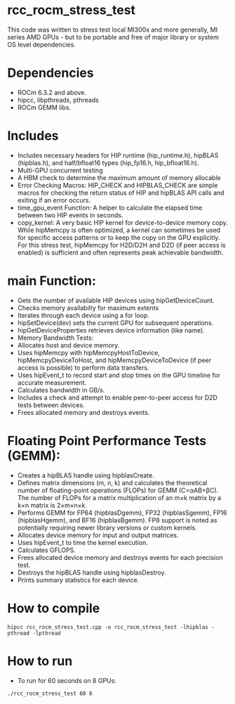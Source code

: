 # rcc_rocm_stress_test

This code was written to stress test local MI300x and more generally, MI series AMD GPUs - but to be portable and free of major library or system OS level dependencies.

# Dependencies
* ROCm 6.3.2 and above.
* hipcc, libpthreads, pthreads
* ROCm GEMM libs.
  
# Includes
* Includes necessary headers for HIP runtime (hip_runtime.h), hipBLAS (hipblas.h), and half/bfloat16 types (hip_fp16.h, hip_bfloat16.h).
* Multi-GPU concurrent testing
* A HBM check to determine the maximum amount of memory allocable
* Error Checking Macros: HIP_CHECK and HIPBLAS_CHECK are simple macros for checking the return status of HIP and hipBLAS API calls and exiting if an error occurs.
* time_gpu_event Function: A helper to calculate the elapsed time between two HIP events in seconds.
* copy_kernel: A very basic HIP kernel for device-to-device memory copy. While hipMemcpy is often optimized, a kernel can sometimes be used for specific access patterns or to keep the copy on the GPU explicitly. For this stress test, hipMemcpy for H2D/D2H and D2D (if peer access is enabled) is sufficient and often represents peak achievable bandwidth.

# main Function:
* Gets the number of available HIP devices using hipGetDeviceCount.
* Checks memory availabilty for maximum extents
* Iterates through each device using a for loop.
* hipSetDevice(dev) sets the current GPU for subsequent operations.
* hipGetDeviceProperties retrieves device information (like name).
* Memory Bandwidth Tests:
* Allocates host and device memory.
* Uses hipMemcpy with hipMemcpyHostToDevice, hipMemcpyDeviceToHost, and hipMemcpyDeviceToDevice (if peer access is possible) to perform data transfers.
* Uses hipEvent_t to record start and stop times on the GPU timeline for accurate measurement.
* Calculates bandwidth in GB/s.
* Includes a check and attempt to enable peer-to-peer access for D2D tests between devices.
* Frees allocated memory and destroys events.

# Floating Point Performance Tests (GEMM):
* Creates a hipBLAS handle using hipblasCreate.
* Defines matrix dimensions (m, n, k) and calculates the theoretical number of floating-point operations (FLOPs) for GEMM (C=αAB+βC). The number of FLOPs for a matrix multiplication of an m×k matrix by a k×n matrix is 2×m×n×k.
* Performs GEMM for FP64 (hipblasDgemm), FP32 (hipblasSgemm), FP16 (hipblasHgemm), and BF16 (hipblasBgemm). FP8 support is noted as potentially requiring newer library versions or custom kernels.
* Allocates device memory for input and output matrices.
* Uses hipEvent_t to time the kernel execution.
* Calculates GFLOPS.
* Frees allocated device memory and destroys events for each precision test.
* Destroys the hipBLAS handle using hipblasDestroy.
* Prints summary statistics for each device.

# How to compile

```hipcc rcc_rocm_stress_test.cpp -o rcc_rocm_stress_test -lhipblas -pthread -lpthread```

# How to run

* To run for 60 seconds on 8 GPUs:

```./rcc_rocm_stress_test 60 8```
